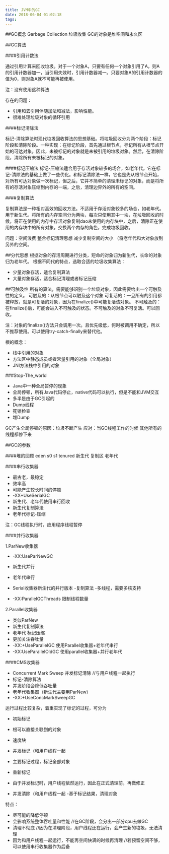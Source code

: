 ```yaml
---
title: JVM中的GC
date: 2018-06-04 01:02:18
tags:
---
```

##GC概念
Garbage Collection 垃圾收集
GC的对象是堆空间和永久区


<!--more-->







##GC算法

####引用计数法

通过引用计算来回收垃圾。对于一个对象A，只要有任何一个对象引用了A，则A的引用计数器加一，当引用失效时，引用计数器减一。只要对象A的引用计数器的值为0，则对象A就不可能再被使用。

注：没有使用这种算法

存在的问题：
 - 引用和去引用伴随加法和减法，影响性能。
 - 很难处理垃圾对象的循环引用

####标记清除法

标记-清除算法时现代垃圾回收算法的思想基础。将垃圾回收分为两个阶段：标记阶段和清除阶段。一种实现：在标记阶段，首先通过根节点，标记所有从根节点开始的可达对象。因此，未被标记的对象就是未被引用的垃圾对象。然后，在清除阶段，清除所有未被标记的对象。

####标记压缩法
标记-压缩法适合用于存活对象较多的场合，如老年代。它在标记-清除法的基础上做了一些优化。和标记清除法一样，它也是先从根节点开始，对所有可达对象做一次标记，但之后，它并不简单的清理未标记的对象，而是将所有的存活对象压缩到内存的一端，之后，清理边界外的所有的空间。


####复制算法

复制算法是一种相对高效的回收方法。不适用于存活对象较多的场合，如老年代。用于新生代。将所有的内存空间分为两块，每次只使用其中一块，在垃圾回收的时候，将正在使用的内存中存活对象复制dao未使用的内存块中，之后，清除正在使用的内存块中的所有对象，交换两个内存的角色，完成垃圾回收。

问题：空间浪费 整合标记清理思想 减少复制空间的大小 （将老年代和大对象放到另外的空间。


##分代思想
根据对象的存活周期进行分类，短命的对象归为新生代，长命的对象归为老年代。
根据不同代的特点，选取合适的垃圾收集算法：
 - 少量对象存活，适合复制算法
 - 大量对象存活，适合标记清理或者标记压缩










##可触及性
所有的算法，需要能够识别一个垃圾对象，因此需要给出一个可触及性的定义。
可触及的：从根节点可以触及这个对象
可复活的：一旦所有的引用都被释放，就是可复活的对象，因为在finalize()中可能复活该对象。
不可触及的：在finalize()后，可能会进入不可触及的状态。不可触及的对象不可复活。可以回收。

注：对象的finalize()方法只会调用一次。且优先级低，何时被调用不确定，所以不推荐使用。可以使用try-catch-finally来替代他。

根的概念：

 - 栈中引用的对象
 - 方法区中静态成员或者常量引用的对象（全局对象）
 - JNI方法栈中引用的对象


###Stop-The_world
 - Java中一种全局暂停的现象
 - 全局停顿，所有Java代码停止，native代码可以执行，但是不能和JVM交互
 - 多半是由于GC引起的
  - Dump线程
  - 死锁检查
  - 堆Dump

 GC产生全局停顿的原因：垃圾不断产生
 应对：当GC线程工作的时候 其他所有的线程都停下来


##GC的参数

####堆的回顾
eden	s0	s1	tenured
新生代	复制区	老年代


####串行收集器
 - 最古老，最稳定
 - 效率高
 - 可能产生较长时间的停顿
 - -XX+UseSerialGC
  - 新生代、老年代使用串行回收
  - 新生代复制算法
  - 老年代标记-压缩

 注：GC线程执行时，应用程序线程暂停


####并行收集器

1.ParNew收集器

 - -XX:UseParNewGC
  - 新生代并行
  - 老年代串行

 - Serial收集器新生代的并行版本
 -复制算法
 -多线程，需要多核支持
 - -XX:ParallelGCThreads 限制线程数量

2.Parallel收集器

 - 类似ParNew
 - 新生代复制算法
 - 老年代 标记压缩
 - 更加关注吞吐量
 - -XX:+UseParallelGC
   使用Parallel收集器+老年代串行
 - -XX:UseParallelOldGC
   使用parallel收集器+并行老年代


####CMS收集器
 - Concurrent Mark Sweep 并发标记清除  //与用户线程一起执行
 - 标记-清除算法
 - 并发阶段会降低吞吐量
 - 老年代收集器（新生代主要用ParNew）
 - -XX:+UseConcMarkSweepGC


运行过程比较复杂，着重实现了标记的过程，可分为
 - 初始标记
  - 根可以直接关联到的对象
  - 速度块

 - 并发标记（和用户线程一起
  - 主要标记过程，标记全部对象

 - 重新标记
  - 由于并发标记时，用户线程依然运行，因此在正式清理前，再做修正

 - 并发清除（和用户线程一起
  -基于标记结果，清理对象

特点：

 - 尽可能的降低停顿
 - 会影响系统整体吞吐量和性能 //在GC阶段，会分出一部分cpu去做GC
 - 清理不彻底  //因为在清理阶段，用户线程还在运行，会产生新的垃圾，无法清理
 - 因为和用户线程一起运行，不能再空间快满的时候再清理 //若预留空间不够，可以使用串行收集器作为后备


